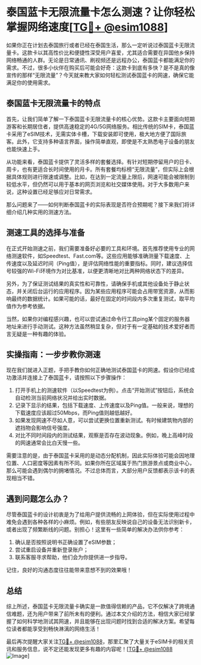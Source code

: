 # 泰国蓝卡无限流量卡怎么测速？让你轻松掌握网络速度[[TG💪+ @esim1088](https://t.me/s/esim1088)]

如果你正在计划去泰国旅行或者已经在泰国生活，那么一定听说过泰国蓝卡无限流量卡。这款卡以其高性价比和便捷性深受用户喜爱，尤其适合需要在异国他乡保持网络畅通的人群。无论是日常通讯、刷视频还是远程办公，泰国蓝卡都能满足你的需求。不过，很多小伙伴在购买后可能会好奇：这款卡到底有多快？是不是真的像宣传的那样“无限流量”？今天就来教大家如何轻松测试泰国蓝卡的网速，确保它能满足你的使用需求。

## 泰国蓝卡无限流量卡的特点

首先，让我们简单了解一下泰国蓝卡无限流量卡的核心优势。这款卡主要面向短期游客和长期居住者，提供高速稳定的4G/5G网络服务。相比传统的SIM卡，泰国蓝卡采用了eSIM技术，无需实体卡槽，下载安装即可使用，极大地方便了国际旅客。此外，它支持多种语言界面，操作简单直观，即使是不太熟悉电子设备的朋友也能快速上手。

从功能来看，泰国蓝卡提供了灵活多样的套餐选择。有针对短期停留用户的日卡、周卡，也有更适合长时间使用的月卡。所有套餐均标榜“无限流量”，但实际上会根据具体规则进行限速或调整。比如，在达到一定流量上限后，网速可能会被限制到较低水平，但仍然可以用于基本的网页浏览和社交媒体使用。对于大多数用户来说，这种设置已经足够应对日常需求。

那么问题来了——如何判断泰国蓝卡的实际表现是否符合预期呢？接下来我们将详细介绍几种实用的测速方法。

## 测速工具的选择与准备

在正式开始测速之前，我们需要准备好必要的工具和环境。首先推荐使用专业的网络测速软件，如Speedtest、Fast.com等。这些应用能够准确测量下载速度、上传速度以及延迟时间（Ping值），是评估网络性能的重要指标。同时，建议选择信号较强的Wi-Fi环境作为对比基准，以便更清晰地对比两种网络状态下的差异。

另外，为了保证测试结果的真实性和可靠性，请确保手机或其他设备处于静止状态，并关闭后台运行的应用程序。因为某些应用程序可能会占用带宽资源，从而影响最终的数据统计。如果可能的话，最好在固定的时间段内多次重复测试，取平均值作为参考依据。

当然，如果你对编程感兴趣，也可以尝试通过命令行工具ping某个固定的服务器地址来进行手动测试。这种方法虽然稍显复杂，但对于有一定基础的技术爱好者而言无疑是一种有趣的体验。

## 实操指南：一步步教你测速

现在我们就进入正题，手把手教你如何正确地测试泰国蓝卡的网速。假设你已经成功激活并连接上了泰国蓝卡，请按照以下步骤操作：

1. 打开手机上的测速软件（以Speedtest为例）。点击“开始测试”按钮后，系统会自动检测当前网络状况并给出实时数据。
2. 记录下显示的结果，包括下载速度、上传速度以及Ping值。一般来说，理想的下载速度应该超过50Mbps，而Ping值则越低越好。
3. 如果发现网速不尽如人意，可以尝试更换位置重新测试。有时候建筑物内部的遮挡物会影响信号强度。
4. 对比不同时间段内的测试结果，观察是否存在波动现象。例如，晚上高峰时段的网速通常会比白天慢一些。

需要注意的是，由于泰国蓝卡采用的是动态分配机制，因此实际体验可能会因地理位置、人口密度等因素有所不同。如果你所在区域属于热门旅游景点或商业中心，那么可能会遇到偶尔的拥堵情况。不过总体而言，大部分用户反馈都表示该卡的表现相当不错。

## 遇到问题怎么办？

尽管泰国蓝卡的设计初衷是为了给用户提供流畅的上网体验，但在实际使用过程中难免会遇到各种各样的小麻烦。例如，有些朋友反映说自己的设备无法识别新卡，或者出现了频繁断线的问题。别担心！这里有一些简单的解决办法供你参考：

1. 确认是否按照说明书正确设置了eSIM参数；
2. 尝试重启设备并重新登录账户；
3. 联系客服寻求帮助，他们会为你提供进一步指导。

记住，良好的沟通态度往往能带来意想不到的效果哦！

## 总结

综上所述，泰国蓝卡无限流量卡确实是一款值得信赖的产品，它不仅解决了跨境通信难题，还为用户带来了前所未有的便利。通过本文介绍的方法，相信大家已经掌握了如何科学地测试其网速，并且能够在出现问题时找到合适的解决方案。希望每位读者都能享受到畅快淋漓的网络生活！

最后再次提醒大家关注[TG💪+ @esim1088](https://t.me/s/esim1088)，那里汇聚了大量关于eSIM卡的相关资讯和服务信息，说不定还能发现更多有趣的内容呢！[[TG💪+ @esim1088](https://t.me/s/esim1088) ![Image](https://i.postimg.cc/4NQfJmqS/Snipaste-2025-05-13-00-14-12.png)]